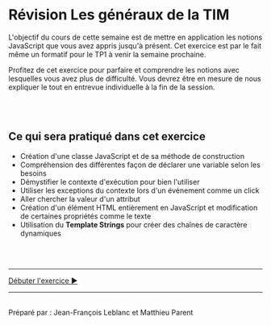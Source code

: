 # Révision Les généraux de la TIM

L'objectif du cours de cette semaine est de mettre en application les notions JavaScript que vous avez appris jusqu'à présent. Cet exercice est par le fait même un formatif pour le TP1 à venir la semaine prochaine.

Profitez de cet exercice pour parfaire et comprendre les notions avec lesquelles vous avez plus de difficulté. Vous devrez être en mesure de nous expliquer le tout en entrevue individuelle à la fin de la session.

<br><br>

## Ce qui sera pratiqué dans cet exercice

- Création d'une classe JavaScript et de sa méthode de construction
- Compréhension des différentes façon de déclarer une variable selon les besoins
- Démystifier le contexte d'exécution pour bien l'utiliser
- Utiliser les exceptions du contexte lors d'un événement comme un click
- Aller chercher la valeur d'un attribut
- Création d'un élément HTML entièrement en JavaScript et modification de certaines propriétés comme le texte
- Utilisation du **Template Strings** pour créer des chaînes de caractère dynamiques

<br><br><hr>

[Débuter l'exercice ▶](_readme/a.md)

<hr><br>
Préparé par : Jean-François Leblanc et Matthieu Parent